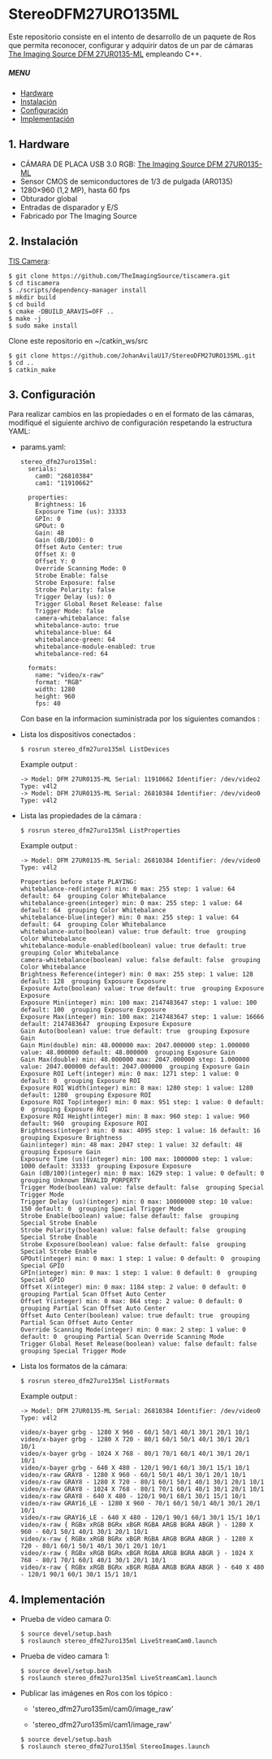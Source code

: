 # StereoDFM27URO135ML

Este repositorio consiste en el intento de desarrollo de un paquete de Ros que permita reconocer, configurar y adquirir datos de un par de cámaras [The Imaging Source DFM 27UR0135-ML](https://www.theimagingsource.com/products/board-cameras/usb-3.0-color/dfm27ur0135ml/) empleando C++.

##### MENU

- [Hardware](#hardware)
- [Instalación](#instalacion)
- [Configuración](#configuracion)
- [Implementación](#implementacion)

<a name="hardware"/>

## 1. Hardware

- CÁMARA DE PLACA USB 3.0 RGB: [The Imaging Source DFM 27UR0135-ML](https://www.theimagingsource.com/products/board-cameras/usb-3.0-color/dfm27ur0135ml/)
- Sensor CMOS de semiconductores de 1/3 de pulgada (AR0135)
- 1280×960 (1,2 MP), hasta 60 fps
- Obturador global
- Entradas de disparador y E/S
- Fabricado por The Imaging Source

<a name="instalacion"/>

## 2. Instalación

[TIS Camera](https://www.theimagingsource.com/documentation/tiscamera/tutorial.html):

```console
$ git clone https://github.com/TheImagingSource/tiscamera.git
$ cd tiscamera
$ ./scripts/dependency-manager install
$ mkdir build
$ cd build
$ cmake -DBUILD_ARAVIS=OFF ..
$ make -j
$ sudo make install
```

Clone este repositorio en ~/catkin_ws/src

```console
$ git clone https://github.com/JohanAvilaU17/StereoDFM27URO135ML.git
$ cd ..
$ catkin_make
```

<a name="configuracion"/>

## 3. Configuración

Para realizar cambios en las propiedades o en el formato de las cámaras, modifiqué el siguiente archivo de configuración respetando la estructura YAML:

- params.yaml:

  ```console
  stereo_dfm27uro135ml:
    serials:
      cam0: "26810384"
      cam1: "11910662"

    properties:
      Brightness: 16
      Exposure Time (us): 33333
      GPIn: 0
      GPOut: 0
      Gain: 48
      Gain (dB/100): 0
      Offset Auto Center: true
      Offset X: 0
      Offset Y: 0
      Override Scanning Mode: 0
      Strobe Enable: false
      Strobe Exposure: false
      Strobe Polarity: false
      Trigger Delay (us): 0
      Trigger Global Reset Release: false
      Trigger Mode: false
      camera-whitebalance: false
      whitebalance-auto: true
      whitebalance-blue: 64
      whitebalance-green: 64
      whitebalance-module-enabled: true
      whitebalance-red: 64

    formats:
      name: "video/x-raw"
      format: "RGB"
      width: 1280
      height: 960
      fps: 40
  ```

  Con base en la informacion suministrada por los siguientes comandos :

- Lista los dispositivos conectados :

  ```console
  $ rosrun stereo_dfm27uro135ml ListDevices
  ```

  Example output :

  ```console
  -> Model: DFM 27UR0135-ML Serial: 11910662 Identifier: /dev/video2 Type: v4l2
  -> Model: DFM 27UR0135-ML Serial: 26810384 Identifier: /dev/video0 Type: v4l2
  ```

- Lista las propiedades de la cámara :

  ```console
  $ rosrun stereo_dfm27uro135ml ListProperties
  ```

  Example output :

  ```console
  -> Model: DFM 27UR0135-ML Serial: 26810384 Identifier: /dev/video0 Type: v4l2

  Properties before state PLAYING:
  whitebalance-red(integer) min: 0 max: 255 step: 1 value: 64 default: 64  grouping Color Whitebalance
  whitebalance-green(integer) min: 0 max: 255 step: 1 value: 64 default: 64  grouping Color Whitebalance
  whitebalance-blue(integer) min: 0 max: 255 step: 1 value: 64 default: 64  grouping Color Whitebalance
  whitebalance-auto(boolean) value: true default: true  grouping Color Whitebalance
  whitebalance-module-enabled(boolean) value: true default: true  grouping Color Whitebalance
  camera-whitebalance(boolean) value: false default: false  grouping Color Whitebalance
  Brightness Reference(integer) min: 0 max: 255 step: 1 value: 128 default: 128  grouping Exposure Exposure
  Exposure Auto(boolean) value: true default: true  grouping Exposure Exposure
  Exposure Min(integer) min: 100 max: 2147483647 step: 1 value: 100 default: 100  grouping Exposure Exposure
  Exposure Max(integer) min: 100 max: 2147483647 step: 1 value: 16666 default: 2147483647  grouping Exposure Exposure
  Gain Auto(boolean) value: true default: true  grouping Exposure Gain
  Gain Min(double) min: 48.000000 max: 2047.000000 step: 1.000000 value: 48.000000 default: 48.000000  grouping Exposure Gain
  Gain Max(double) min: 48.000000 max: 2047.000000 step: 1.000000 value: 2047.000000 default: 2047.000000  grouping Exposure Gain
  Exposure ROI Left(integer) min: 0 max: 1271 step: 1 value: 0 default: 0  grouping Exposure ROI
  Exposure ROI Width(integer) min: 8 max: 1280 step: 1 value: 1280 default: 1280  grouping Exposure ROI
  Exposure ROI Top(integer) min: 0 max: 951 step: 1 value: 0 default: 0  grouping Exposure ROI
  Exposure ROI Height(integer) min: 8 max: 960 step: 1 value: 960 default: 960  grouping Exposure ROI
  Brightness(integer) min: 0 max: 4095 step: 1 value: 16 default: 16  grouping Exposure Brightness
  Gain(integer) min: 48 max: 2047 step: 1 value: 32 default: 48  grouping Exposure Gain
  Exposure Time (us)(integer) min: 100 max: 1000000 step: 1 value: 1000 default: 33333  grouping Exposure Exposure
  Gain (dB/100)(integer) min: 0 max: 1629 step: 1 value: 0 default: 0  grouping Unknown INVALID_PORPERTY
  Trigger Mode(boolean) value: false default: false  grouping Special Trigger Mode
  Trigger Delay (us)(integer) min: 0 max: 10000000 step: 10 value: 150 default: 0  grouping Special Trigger Mode
  Strobe Enable(boolean) value: false default: false  grouping Special Strobe Enable
  Strobe Polarity(boolean) value: false default: false  grouping Special Strobe Enable
  Strobe Exposure(boolean) value: false default: false  grouping Special Strobe Enable
  GPOut(integer) min: 0 max: 1 step: 1 value: 0 default: 0  grouping Special GPIO
  GPIn(integer) min: 0 max: 1 step: 1 value: 0 default: 0  grouping Special GPIO
  Offset X(integer) min: 0 max: 1184 step: 2 value: 0 default: 0  grouping Partial Scan Offset Auto Center
  Offset Y(integer) min: 0 max: 864 step: 2 value: 0 default: 0  grouping Partial Scan Offset Auto Center
  Offset Auto Center(boolean) value: true default: true  grouping Partial Scan Offset Auto Center
  Override Scanning Mode(integer) min: 0 max: 2 step: 1 value: 0 default: 0  grouping Partial Scan Override Scanning Mode
  Trigger Global Reset Release(boolean) value: false default: false  grouping Special Trigger Mode
  ```

- Lista los formatos de la cámara:

  ```console
  $ rosrun stereo_dfm27uro135ml ListFormats
  ```

  Example output :

  ```console
  -> Model: DFM 27UR0135-ML Serial: 26810384 Identifier: /dev/video0 Type: v4l2

  video/x-bayer grbg - 1280 X 960 - 60/1 50/1 40/1 30/1 20/1 10/1
  video/x-bayer grbg - 1280 X 720 - 80/1 60/1 50/1 40/1 30/1 20/1 10/1
  video/x-bayer grbg - 1024 X 768 - 80/1 70/1 60/1 40/1 30/1 20/1 10/1
  video/x-bayer grbg - 640 X 480 - 120/1 90/1 60/1 30/1 15/1 10/1
  video/x-raw GRAY8 - 1280 X 960 - 60/1 50/1 40/1 30/1 20/1 10/1
  video/x-raw GRAY8 - 1280 X 720 - 80/1 60/1 50/1 40/1 30/1 20/1 10/1
  video/x-raw GRAY8 - 1024 X 768 - 80/1 70/1 60/1 40/1 30/1 20/1 10/1
  video/x-raw GRAY8 - 640 X 480 - 120/1 90/1 60/1 30/1 15/1 10/1
  video/x-raw GRAY16_LE - 1280 X 960 - 70/1 60/1 50/1 40/1 30/1 20/1 10/1
  video/x-raw GRAY16_LE - 640 X 480 - 120/1 90/1 60/1 30/1 15/1 10/1
  video/x-raw { RGBx xRGB BGRx xBGR RGBA ARGB BGRA ABGR } - 1280 X 960 - 60/1 50/1 40/1 30/1 20/1 10/1
  video/x-raw { RGBx xRGB BGRx xBGR RGBA ARGB BGRA ABGR } - 1280 X 720 - 80/1 60/1 50/1 40/1 30/1 20/1 10/1
  video/x-raw { RGBx xRGB BGRx xBGR RGBA ARGB BGRA ABGR } - 1024 X 768 - 80/1 70/1 60/1 40/1 30/1 20/1 10/1
  video/x-raw { RGBx xRGB BGRx xBGR RGBA ARGB BGRA ABGR } - 640 X 480 - 120/1 90/1 60/1 30/1 15/1 10/1
  ```

  <a name="implementacion"/>

## 4. Implementación

- Prueba de vídeo camara 0:

  ```console
  $ source devel/setup.bash
  $ roslaunch stereo_dfm27uro135ml LiveStreamCam0.launch
  ```

- Prueba de vídeo camara 1:

  ```console
  $ source devel/setup.bash
  $ roslaunch stereo_dfm27uro135ml LiveStreamCam1.launch
  ```

- Publicar las imágenes en Ros con los tópico :

  - 'stereo_dfm27uro135ml/cam0/image_raw'

  - 'stereo_dfm27uro135ml/cam1/image_raw'

  ```console
  $ source devel/setup.bash
  $ roslaunch stereo_dfm27uro135ml StereoImages.launch
  ```

